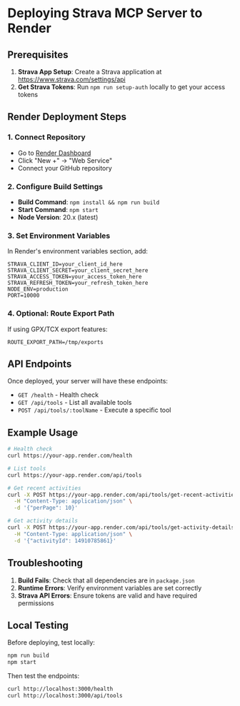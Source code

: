 # Deploying Strava MCP Server to Render

## Prerequisites

1. **Strava App Setup**: Create a Strava application at https://www.strava.com/settings/api
2. **Get Strava Tokens**: Run `npm run setup-auth` locally to get your access tokens

## Render Deployment Steps

### 1. Connect Repository
- Go to [Render Dashboard](https://dashboard.render.com/)
- Click "New +" → "Web Service"
- Connect your GitHub repository

### 2. Configure Build Settings
- **Build Command**: `npm install && npm run build`
- **Start Command**: `npm start`
- **Node Version**: 20.x (latest)

### 3. Set Environment Variables
In Render's environment variables section, add:

```
STRAVA_CLIENT_ID=your_client_id_here
STRAVA_CLIENT_SECRET=your_client_secret_here
STRAVA_ACCESS_TOKEN=your_access_token_here
STRAVA_REFRESH_TOKEN=your_refresh_token_here
NODE_ENV=production
PORT=10000
```

### 4. Optional: Route Export Path
If using GPX/TCX export features:
```
ROUTE_EXPORT_PATH=/tmp/exports
```

## API Endpoints

Once deployed, your server will have these endpoints:

- `GET /health` - Health check
- `GET /api/tools` - List all available tools
- `POST /api/tools/:toolName` - Execute a specific tool

## Example Usage

```bash
# Health check
curl https://your-app.render.com/health

# List tools
curl https://your-app.render.com/api/tools

# Get recent activities
curl -X POST https://your-app.render.com/api/tools/get-recent-activities \
  -H "Content-Type: application/json" \
  -d '{"perPage": 10}'

# Get activity details
curl -X POST https://your-app.render.com/api/tools/get-activity-details \
  -H "Content-Type: application/json" \
  -d '{"activityId": 14910785861}'
```

## Troubleshooting

1. **Build Fails**: Check that all dependencies are in `package.json`
2. **Runtime Errors**: Verify environment variables are set correctly
3. **Strava API Errors**: Ensure tokens are valid and have required permissions

## Local Testing

Before deploying, test locally:

```bash
npm run build
npm start
```

Then test the endpoints:
```bash
curl http://localhost:3000/health
curl http://localhost:3000/api/tools
``` 
